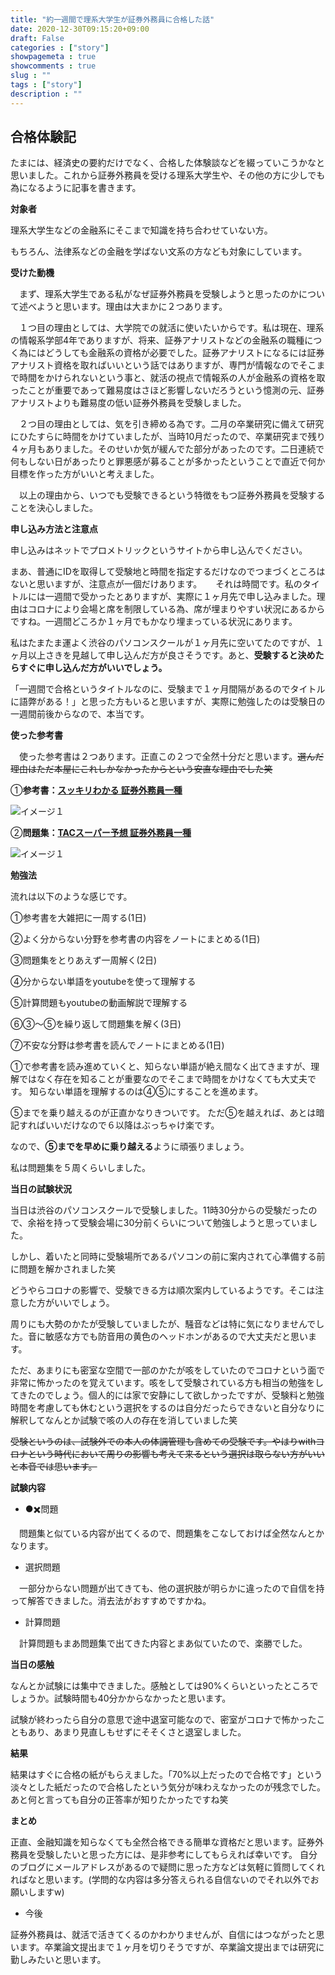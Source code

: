 ```yaml
---
title: "約一週間で理系大学生が証券外務員に合格した話"
date: 2020-12-30T09:15:20+09:00
draft: False
categories : ["story"]
showpagemeta : true
showcomments : true
slug : ""
tags : ["story"]
description : ""
---
```




## **合格体験記**

たまには、経済史の要約だけでなく、合格した体験談などを綴っていこうかなと思いました。これから証券外務員を受ける理系大学生や、その他の方に少しでも為になるように記事を書きます。

**対象者**

理系大学生などの金融系にそこまで知識を持ち合わせていない方。

もちろん、法律系などの金融を学ばない文系の方なども対象にしています。

**受けた動機**

　まず、理系大学生である私がなぜ証券外務員を受験しようと思ったのかについて述べようと思います。理由は大まかに２つあります。

　１つ目の理由としては、大学院での就活に使いたいからです。私は現在、理系の情報系学部4年でありますが、将来、証券アナリストなどの金融系の職種につく為にはどうしても金融系の資格が必要でした。証券アナリストになるには証券アナリスト資格を取ればいいという話ではありますが、専門が情報なのでそこまで時間をかけられないという事と、就活の視点で情報系の人が金融系の資格を取ったことが重要であって難易度はさほど影響しないだろうという憶測の元、証券アナリストよりも難易度の低い証券外務員を受験しました。

　２つ目の理由としては、気を引き締める為です。二月の卒業研究に備えて研究にひたすらに時間をかけていましたが、当時10月だったので、卒業研究まで残り４ヶ月もありました。そのせいか気が緩んでた部分があったのです。二日連続で何もしない日があったりと罪悪感が募ることが多かったということで直近で何か目標を作った方がいいと考えました。

　以上の理由から、いつでも受験できるという特徴をもつ証券外務員を受験することを決心しました。

**申し込み方法と注意点**

申し込みはネットでプロメトリックというサイトから申し込んでください。

まあ、普通にIDを取得して受験地と時間を指定するだけなのでつまづくところはないと思いますが、注意点が一個だけあります。
　
それは時間です。私のタイトルには一週間で受かったとありますが、実際に１ヶ月先で申し込みました。理由はコロナにより会場と席を制限している為、席が埋まりやすい状況にあるからですね。一週間どころか１ヶ月でもかなり埋まっている状況にあります。

私はたまたま運よく渋谷のパソコンスクールが１ヶ月先に空いてたのですが、１ヶ月以上さきを見越して申し込んだ方が良さそうです。あと、**受験すると決めたらすぐに申し込んだ方がいいでしょう。**

「一週間で合格というタイトルなのに、受験まで１ヶ月間隔があるのでタイトルに語弊がある！」と思った方もいると思いますが、実際に勉強したのは受験日の一週間前後からなので、本当です。

**使った参考書**

　使った参考書は２つあります。正直この２つで全然十分だと思います。~~選んだ理由はただ本屋にこれしかなかったからという安直な理由でした笑~~

①**参考書：[スッキリわかる 証券外務員一種](https://www.amazon.co.jp/%E3%82%B9%E3%83%83%E3%82%AD%E3%83%AA%E3%82%8F%E3%81%8B%E3%82%8B-%E8%A8%BC%E5%88%B8%E5%A4%96%E5%8B%99%E5%93%A1%E4%B8%80%E7%A8%AE-2020-2021%E5%B9%B4-%E3%82%B9%E3%83%83%E3%82%AD%E3%83%AA%E3%82%8F%E3%81%8B%E3%82%8B%E3%82%B7%E3%83%AA%E3%83%BC%E3%82%BA-%E5%B8%8C%E7%BE%8E%E5%AD%90/dp/481328874X/ref=zg_bs_2132743051_16?_encoding=UTF8&psc=1&refRID=T6VRR2Q8BCZE5YFDEN2K)**

![イメージ１](https://kato-sotaro.github.io/blog/photo/12_30_2020.png "サンプル")

②**問題集：[TACスーパー予想 証券外務員一種 ](https://www.amazon.co.jp/2020-2021%E5%B9%B4%E8%A9%A6%E9%A8%93%E3%82%92%E3%81%82%E3%81%A6%E3%82%8B-TAC%E3%82%B9%E3%83%BC%E3%83%91%E3%83%BC%E4%BA%88%E6%83%B3-%E8%A8%BC%E5%88%B8%E5%A4%96%E5%8B%99%E5%93%A1%E4%B8%80%E7%A8%AE-TAC%E8%A8%BC%E5%88%B8%E5%A4%96%E5%8B%99%E5%93%A1%E8%AC%9B%E5%BA%A7/dp/4813288723/ref=zg_bs_2132743051_4?_encoding=UTF8&psc=1&refRID=T6VRR2Q8BCZE5YFDEN2K)**

![イメージ１](https://kato-sotaro.github.io/blog/photo/12_30_2_2020.png "サンプル")

**勉強法**

流れは以下のような感じです。

①参考書を大雑把に一周する(1日)

②よく分からない分野を参考書の内容をノートにまとめる(1日)

③問題集をとりあえず一周解く(2日)

④分からない単語をyoutubeを使って理解する

⑤計算問題もyoutubeの動画解説で理解する

⑥③〜⑤を繰り返して問題集を解く(3日)

⑦不安な分野は参考書を読んでノートにまとめる(1日)


①で参考書を読み進めていくと、知らない単語が絶え間なく出てきますが、理解ではなく存在を知ることが重要なのでそこまで時間をかけなくても大丈夫です。
知らない単語を理解するのは④⑤にすることを進めます。

⑤までを乗り越えるのが正直かなりきついです。
ただ⑤を越えれば、あとは暗記すればいいだけなので６以降はぶっちゃけ楽です。

なので、**⑤までを早めに乗り越える**ように頑張りましょう。

私は問題集を５周くらいしました。

**当日の試験状況**

当日は渋谷のパソコンスクールで受験しました。11時30分からの受験だったので、余裕を持って受験会場に30分前くらいについて勉強しようと思っていました。

しかし、着いたと同時に受験場所であるパソコンの前に案内されて心準備する前に問題を解かされました笑

どうやらコロナの影響で、受験できる方は順次案内しているようです。そこは注意した方がいいでしょう。

周りにも大勢のかたが受験していましたが、騒音などは特に気になりませんでした。音に敏感な方でも防音用の黄色のヘッドホンがあるので大丈夫だと思います。

ただ、あまりにも密室な空間で一部のかたが咳をしていたのでコロナという面で非常に怖かったのを覚えています。咳をして受験されている方も相当の勉強をしてきたのでしょう。個人的には家で安静にして欲しかったですが、受験料と勉強時間を考慮しても休むという選択をするのは自分だったらできないと自分なりに解釈してなんとか試験で咳の人の存在を消していました笑

~~受験というのは、試験外での本人の体調管理も含めての受験です。やはりwithコロナという時代において周りの影響も考えて来るという選択は取らない方がいいと本音では思います。~~

**試験内容**

- ●✖️問題

　問題集と似ている内容が出てくるので、問題集をこなしておけば全然なんとかなります。

- 選択問題

　一部分からない問題が出てきても、他の選択肢が明らかに違ったので自信を持って解答できました。消去法がおすすめですかね。

- 計算問題

　計算問題もまあ問題集で出てきた内容とまあ似ていたので、楽勝でした。


**当日の感触**

なんとか試験には集中できました。感触としては90%くらいといったところでしょうか。試験時間も40分かからなかったと思います。

試験が終わったら自分の意思で途中退室可能なので、密室がコロナで怖かったこともあり、あまり見直しもせずにそそくさと退室しました。


**結果**

結果はすぐに合格の紙がもらえました。「70%以上だったので合格です」という淡々とした紙だったので合格したという気分が味わえなかったのが残念でした。あと何と言っても自分の正答率が知りたかったですね笑

**まとめ**

正直、金融知識を知らなくても全然合格できる簡単な資格だと思います。証券外務員を受験したいと思った方には、是非参考にしてもらえれば幸いです。
自分のブログにメールアドレスがあるので疑問に思った方などは気軽に質問してくれればなと思います。(学問的な内容は多分答えられる自信ないのでそれ以外でお願いしますw)


-  今後

証券外務員は、就活で活きてくるのかわかりませんが、自信にはつながったと思います。卒業論文提出まで１ヶ月を切りそうですが、卒業論文提出までは研究に勤しみたいと思います。